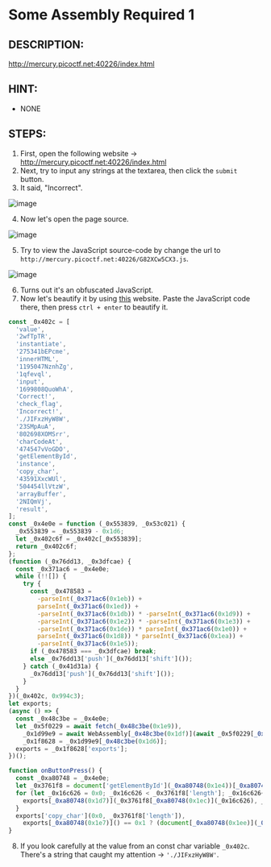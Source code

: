 # Some Assembly Required 1
## DESCRIPTION:
http://mercury.picoctf.net:40226/index.html
## HINT:
- NONE
## STEPS:
1. First, open the following website -> http://mercury.picoctf.net:40226/index.html
2. Next, try to input any strings at the textarea, then click the `submit` button.
3. It said, "Incorrect".

![image](https://user-images.githubusercontent.com/70703371/176897073-047e6154-dab2-434a-b91b-f028a71949a7.png)

4. Now let's open the page source.

![image](https://user-images.githubusercontent.com/70703371/176897167-99fa0d46-0749-43a0-bb1f-608711e287b5.png)

5. Try to view the JavaScript source-code by change the url to `http://mercury.picoctf.net:40226/G82XCw5CX3.js`.

![image](https://user-images.githubusercontent.com/70703371/176897365-a92a480e-cf5b-47e2-b002-c7f4788ad100.png)

6. Turns out it's an obfuscated JavaScript.
7. Now let's beautify it by using [this](https://beautifier.io/) website. Paste the JavaScript code there, then press `ctrl + enter` to beautify it.

```js
const _0x402c = [
  'value',
  '2wfTpTR',
  'instantiate',
  '275341bEPcme',
  'innerHTML',
  '1195047NznhZg',
  '1qfevql',
  'input',
  '1699808QuoWhA',
  'Correct!',
  'check_flag',
  'Incorrect!',
  './JIFxzHyW8W',
  '23SMpAuA',
  '802698XOMSrr',
  'charCodeAt',
  '474547vVoGDO',
  'getElementById',
  'instance',
  'copy_char',
  '43591XxcWUl',
  '504454llVtzW',
  'arrayBuffer',
  '2NIQmVj',
  'result',
];
const _0x4e0e = function (_0x553839, _0x53c021) {
  _0x553839 = _0x553839 - 0x1d6;
  let _0x402c6f = _0x402c[_0x553839];
  return _0x402c6f;
};
(function (_0x76dd13, _0x3dfcae) {
  const _0x371ac6 = _0x4e0e;
  while (!![]) {
    try {
      const _0x478583 =
        -parseInt(_0x371ac6(0x1eb)) +
        parseInt(_0x371ac6(0x1ed)) +
        -parseInt(_0x371ac6(0x1db)) * -parseInt(_0x371ac6(0x1d9)) +
        -parseInt(_0x371ac6(0x1e2)) * -parseInt(_0x371ac6(0x1e3)) +
        -parseInt(_0x371ac6(0x1de)) * parseInt(_0x371ac6(0x1e0)) +
        parseInt(_0x371ac6(0x1d8)) * parseInt(_0x371ac6(0x1ea)) +
        -parseInt(_0x371ac6(0x1e5));
      if (_0x478583 === _0x3dfcae) break;
      else _0x76dd13['push'](_0x76dd13['shift']());
    } catch (_0x41d31a) {
      _0x76dd13['push'](_0x76dd13['shift']());
    }
  }
})(_0x402c, 0x994c3);
let exports;
(async () => {
  const _0x48c3be = _0x4e0e;
  let _0x5f0229 = await fetch(_0x48c3be(0x1e9)),
    _0x1d99e9 = await WebAssembly[_0x48c3be(0x1df)](await _0x5f0229[_0x48c3be(0x1da)]()),
    _0x1f8628 = _0x1d99e9[_0x48c3be(0x1d6)];
  exports = _0x1f8628['exports'];
})();

function onButtonPress() {
  const _0xa80748 = _0x4e0e;
  let _0x3761f8 = document['getElementById'](_0xa80748(0x1e4))[_0xa80748(0x1dd)];
  for (let _0x16c626 = 0x0; _0x16c626 < _0x3761f8['length']; _0x16c626++) {
    exports[_0xa80748(0x1d7)](_0x3761f8[_0xa80748(0x1ec)](_0x16c626), _0x16c626);
  }
  exports['copy_char'](0x0, _0x3761f8['length']),
    exports[_0xa80748(0x1e7)]() == 0x1 ? (document[_0xa80748(0x1ee)](_0xa80748(0x1dc))[_0xa80748(0x1e1)] = _0xa80748(0x1e6)) : (document[_0xa80748(0x1ee)](_0xa80748(0x1dc))[_0xa80748(0x1e1)] = _0xa80748(0x1e8));
}

```

8. If you look carefully at the value from an const char variable `_0x402c`. There's a string that caught my attention -> `'./JIFxzHyW8W'`.

